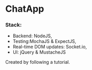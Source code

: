 # ChatApp
### Stack:
  * Backend: NodeJS,
  * Testing:MochaJS & ExpectJS,
  * Real-time DOM updates: Socket.io,
  * UI: jQuery & MustacheJS
  
  Created by following a tutorial. 
  
